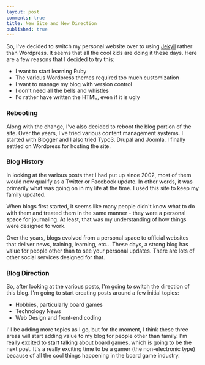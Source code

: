 ```yaml
---
layout: post
comments: true
title: New Site and New Direction
published: true
---
```


So, I've decided to switch my personal website over to using [Jekyll][1] rather than Wordpress. It seems that all the cool kids are doing it these days. Here are a few reasons that I decided to try this:

* I want to start learning Ruby
* The various Wordpress themes required too much customization
* I want to manage my blog with version control
* I don't need all the bells and whistles
* I'd rather have written the HTML, even if it is ugly

<!--more-->

### Rebooting

Along with the change, I've also decided to reboot the blog portion of the site. Over the years, I've tried various content management systems. I started with Blogger and I also tried Typo3, Drupal and Joomla. I finally settled on Wordpress for hosting the site.

### Blog History

In looking at the various posts that I had put up since 2002, most of them would now qualify as a Twitter or Facebook update. In other words, it was primarily what was going on in my life at the time. I used this site to keep my family updated.

When blogs first started, it seems like many people didn't know what to do with them and treated them in the same manner - they were a personal space for journaling. At least, that was my understanding of how things were designed to work.

Over the years, blogs evolved from a personal space to official websites that deliver news, training, learning, etc... These days, a strong blog has value for people other than to see your personal updates. There are lots of other social services designed for that.

### Blog Direction

So, after looking at the various posts, I'm going to switch the direction of this blog. I'm going to start creating posts around a few initial topics:

* Hobbies, particularly board games
* Technology News
* Web Design and front-end coding

I'll be adding more topics as I go, but for the moment, I think these three areas will start adding value to my blog for people other than family. I'm really excited to start talking about board games, which is going to be the next post. It's a really exciting time to be a gamer (the non-electronic type) because of all the cool things happening in the board game industry.

[1]: http://jekyllrb.com